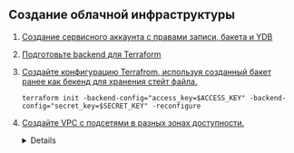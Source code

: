 ## Создание облачной инфраструктуры

1. [Создание сервисного аккаунта с правами записи, бакета и YDB](./sas3/)
2. [Подготовьте backend для Terraform](./sas3/)
3. [Создайте конфигурацию Terrafrom, используя созданный бакет ранее как бекенд для хранения стейт файла.](./backend/providers.tf)
    ```
    terraform init -backend-config="access_key=$ACCESS_KEY" -backend-config="secret_key=$SECRET_KEY" -reconfigure
    ```
4. [Создайте VPC с подсетями в разных зонах доступности.](./backend/vpc.tf)

      <details>
      
        $ yc vpc network list
        +----------------------+----------------+
        |          ID          |      NAME      |
        +----------------------+----------------+
        | enpov1n3be2ep0cm93ke | diplom-network |
        +----------------------+----------------+

        $ yc vpc subnet list
        +----------------------+----------+----------------------+----------------+---------------+-------------------+
        |          ID          |   NAME   |      NETWORK ID      | ROUTE TABLE ID |     ZONE      |       RANGE       |
        +----------------------+----------+----------------------+----------------+---------------+-------------------+
        | e2lupvcnjcamrfhkp525 | subnet_b | enpov1n3be2ep0cm93ke |                | ru-central1-b | [192.168.20.0/24] |
        | e9br8gqgfr9hepkt2aep | subnet_a | enpov1n3be2ep0cm93ke |                | ru-central1-a | [192.168.10.0/24] |
        | fl8qi7ee7qgfi7e7duhg | subnet_d | enpov1n3be2ep0cm93ke |                | ru-central1-d | [192.168.30.0/24] |
        +----------------------+----------+----------------------+----------------+---------------+-------------------+
      </details>
